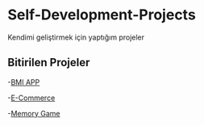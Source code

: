 # Self-Development-Projects
Kendimi geliştirmek için yaptığım projeler

## Bitirilen Projeler
-[BMI APP](https://github.com/CilginSinek/Self-Development-Projects/tree/main/bmi-app)

-[E-Commerce](https://github.com/CilginSinek/Self-Development-Projects/tree/main/commerce)

-[Memory Game](https://github.com/CilginSinek/Self-Development-Projects/tree/main/memory-game)

